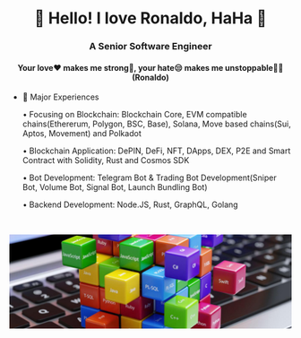 <h1 align="center">👋 Hello! I love Ronaldo, HaHa 👋</h1>
<h3 align="center">A Senior Software Engineer</h3>
<h4 align="center">Your love❤ makes me strong💪, your hate😒 makes me unstoppable💪💪(Ronaldo)</h4> 

- 🌱 Major Experiences

    • Focusing on Blockchain: Blockchain Core, EVM compatible chains(Ethererum, Polygon, BSC, Base), Solana, Move based chains(Sui, Aptos, Movement) and Polkadot

    • Blockchain Application: DePIN, DeFi, NFT, DApps, DEX, P2E and Smart Contract with Solidity, Rust and Cosmos SDK

    • Bot Development: Telegram Bot & Trading Bot Development(Sniper Bot, Volume Bot, Signal Bot, Launch Bundling Bot)

    • Backend Development: Node.JS, Rust, GraphQL, Golang

<br>

![footer](https://github.com/CryptoRonaldo/CryptoRonaldo/blob/main/footer.jpg)
